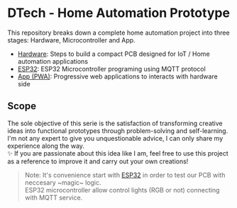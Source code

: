 # DTech - Home Automation Prototype
This repository breaks down a complete home automation project into three stages: Hardware, Microcontroller and App.

- [Hardware](): Steps to build a compact PCB designed for IoT / Home automation applications
- [ESP32](): ESP32 Microcontroller programing using MQTT protocol
- [App (PWA)](): Progressive web applications to interacts with hardware side

## Scope
The sole objective of this serie is the satisfaction of transforming creative ideas into functional prototypes through problem-solving and self-learning.  
I'm not any expert to give you unquestionable advice, I can only share my experience along the way.  
✨ If you are passionate about this idea like I am, feel free to use this project as a reference to improve it and carry out your own creations!

> Note: It's convenience start with [ESP32]() in order to test our PCB with neccesary ~magic~ logic.  
ESP32 microcontroller allow control lights (RGB or not) connecting with MQTT service.

